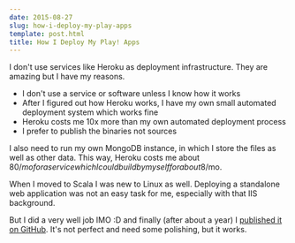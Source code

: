 ```yaml
---
date: 2015-08-27
slug: how-i-deploy-my-play-apps
template: post.html
title: How I Deploy My Play! Apps
---
```


I don't use services like Heroku as deployment infrastructure. They are amazing but I have my reasons.

<!--more-->

* I don't use a service or software unless I know how it works
* After I figured out how Heroku works, I have my own small automated deployment system which works fine
* Heroku costs me 10x more than my own automated deployment process
* I prefer to publish the binaries not sources

I also need to run my own MongoDB instance, in which I store the files as well as other data. This way, Heroku costs me about 80$/mo for a service which I could build by myself for about 8$/mo.

When I moved to Scala I was new to Linux as well. Deploying a standalone web application was not an easy task for me, especially with that IIS background.

But I did a very well job IMO :D and finally (after about a year) I [published it on GitHub](https://github.com/AmirKarimi/play-publish). It's not perfect and need some polishing, but it works.